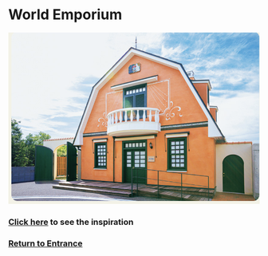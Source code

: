 # World Emporium
![emporium park](emporium-park.png)
### [Click here](https://github.com/mollyjones2023/ghibli-simulacrum/blob/main/3-hill-of-youth/3-world-emporium/whisper-heart.md) to see the inspiration
### [Return to Entrance](https://github.com/mollyjones2023/ghibli-simulacrum/blob/main/3-hill-of-youth/hill.md)
